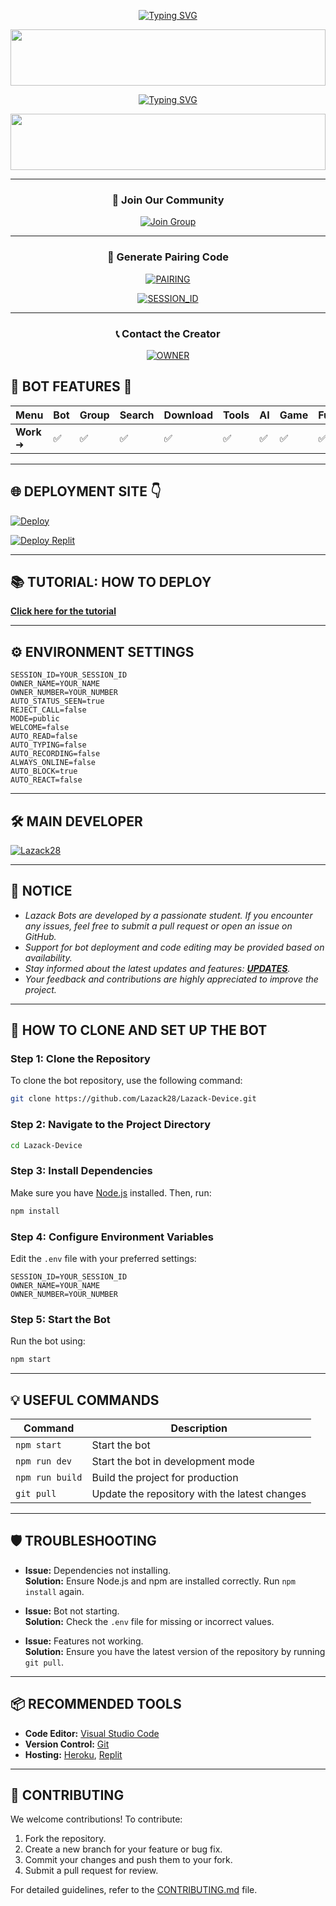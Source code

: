 <div align="center">

[![Typing SVG](https://readme-typing-svg.herokuapp.com?font=Rockstar-ExtraBold&color=F33A6A&lines=WELCOME+TO+LAZACK+MD+BOTS+MADE+BY;LAZACK28;THANKS+FOR+VISITING+MY+REPO)](https://git.io/typing-svg)

<img src="https://i.imgur.com/dBaSKWF.gif" height="90" width="100%">

<a href="https://git.io/typing-svg"><img src="https://readme-typing-svg.demolab.com?font=Black+Ops+One&size=50&pause=1000&color=F70707&center=true&width=910&height=100&lines=LAZACK+M+DEVICE" alt="Typing SVG" /></a>

<img src="https://i.imgur.com/dBaSKWF.gif" height="90" width="100%">

---

### 🌟 **Join Our Community**

[![Join Group](https://img.shields.io/badge/Join%20WhatsApp%20Group-green?style=for-the-badge&logo=whatsapp&logoColor=white)](https://chat.whatsapp.com/IIpL6gf6dcq4ial8gaJLE9)

---

### 🔑 **Generate Pairing Code**

<a href="https://lazack-cred.onrender.com/pair" target="_blank"><img alt='PAIRING' src='https://img.shields.io/badge/GET%20CREDS.JSON-magenta?style=for-the-badge&logo=opencv&logoColor=white'/></a>

<a href="https://lazackorganisation.my.id" target="_blank"><img alt='SESSION_ID' src='https://img.shields.io/badge/GET%20SESSION_ID-magenta?style=for-the-badge&logo=opencv&logoColor=white'/></a>

---

### 📞 **Contact the Creator**

<a href="https://lazack.biz.id"><img alt='OWNER' src='https://img.shields.io/badge/GET%20IN%20TOUCH-magenta?style=for-the-badge&logo=opencv&logoColor=white'/></a>

</div>

## 🚀 **BOT FEATURES** 💌

| **Menu**       | **Bot** | **Group** | **Search** | **Download** | **Tools** | **AI** | **Game** | **Fun** | **Owner** | **Bug** | **Convert** | **List** |
|-----------------|---------|-----------|------------|--------------|-----------|--------|----------|---------|-----------|---------|-------------|----------|
| **Work** ➜     | ✅       | ✅         | ✅          | ✅            | ✅         | ✅      | ✅        | ✅       | ✅         | ✅       | ✅           | ✅        |

---------------------

## 🌐 **DEPLOYMENT SITE** 👇

[![Deploy](https://www.herokucdn.com/deploy/button.svg)](https://heroku.com/deploy?template=https://github.com/alii-xd/STARK-MD)

<a href='https://replit.com/~' target="_blank"><img alt='Deploy Replit' src='https://img.shields.io/badge/DEPLOY REPLIT-black?style=for-the-badge&logo=scan&logoColor=white&labelColor=black&color=black'/></a>

----------------------

## 📚 **TUTORIAL: HOW TO DEPLOY**

[**Click here for the tutorial**](https://vm.tiktok.com/ZMrEaehwD/)

----------------------

## ⚙️ **ENVIRONMENT SETTINGS**

```env
SESSION_ID=YOUR_SESSION_ID
OWNER_NAME=YOUR_NAME
OWNER_NUMBER=YOUR_NUMBER
AUTO_STATUS_SEEN=true
REJECT_CALL=false
MODE=public
WELCOME=false
AUTO_READ=false
AUTO_TYPING=false
AUTO_RECORDING=false
ALWAYS_ONLINE=false
AUTO_BLOCK=true
AUTO_REACT=false
```

-------------------------

## 🛠️ **MAIN DEVELOPER**

[![Lazack28](https://github.com/Lazack28.png?size=100)](https://github.com/Lazack28)

----------------------

## 📢 **NOTICE**

- *Lazack Bots are developed by a passionate student. If you encounter any issues, feel free to submit a pull request or open an issue on GitHub.*
- *Support for bot deployment and code editing may be provided based on availability.*
- *Stay informed about the latest updates and features: [**UPDATES**](https://me.payus.web.id/lazack).*
- *Your feedback and contributions are highly appreciated to improve the project.*

----------------------
## 📝 **HOW TO CLONE AND SET UP THE BOT**

### **Step 1: Clone the Repository**
To clone the bot repository, use the following command:
```bash
git clone https://github.com/Lazack28/Lazack-Device.git
```

### **Step 2: Navigate to the Project Directory**
```bash
cd Lazack-Device
```

### **Step 3: Install Dependencies**
Make sure you have [Node.js](https://nodejs.org/) installed. Then, run:
```bash
npm install
```

### **Step 4: Configure Environment Variables**
Edit the `.env` file with your preferred settings:
```env
SESSION_ID=YOUR_SESSION_ID
OWNER_NAME=YOUR_NAME
OWNER_NUMBER=YOUR_NUMBER
```

### **Step 5: Start the Bot**
Run the bot using:
```bash
npm start
```

---

## 💡 **USEFUL COMMANDS**

| **Command**           | **Description**                              |
|------------------------|----------------------------------------------|
| `npm start`           | Start the bot                                |
| `npm run dev`         | Start the bot in development mode            |
| `npm run build`       | Build the project for production             |
| `git pull`            | Update the repository with the latest changes|

---

## 🛡️ **TROUBLESHOOTING**

- **Issue:** Dependencies not installing.  
  **Solution:** Ensure Node.js and npm are installed correctly. Run `npm install` again.

- **Issue:** Bot not starting.  
  **Solution:** Check the `.env` file for missing or incorrect values.

- **Issue:** Features not working.  
  **Solution:** Ensure you have the latest version of the repository by running `git pull`.

---

## 📦 **RECOMMENDED TOOLS**

- **Code Editor:** [Visual Studio Code](https://code.visualstudio.com/)
- **Version Control:** [Git](https://git-scm.com/)
- **Hosting:** [Heroku](https://heroku.com/), [Replit](https://replit.com/)

---

## 🌟 **CONTRIBUTING**

We welcome contributions! To contribute:
1. Fork the repository.
2. Create a new branch for your feature or bug fix.
3. Commit your changes and push them to your fork.
4. Submit a pull request for review.

For detailed guidelines, refer to the [CONTRIBUTING.md](CONTRIBUTING.md) file.
